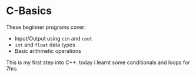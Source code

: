 # C-Basics
These beginner programs cover:

- Input/Output using `cin` and `cout`
- `int` and `float` data types
- Basic arithmetic operations

This is my first step into C++.
today i learnt some conditionals and loops for 7hrs
